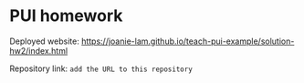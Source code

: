 # PUI homework

Deployed website: https://joanie-lam.github.io/teach-pui-example/solution-hw2/index.html

Repository link: `add the URL to this repository`
